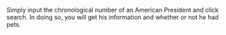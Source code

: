 Simply input the chronological number of an American President and click search. In doing so, you will get his information and whether or not he had pets. 
